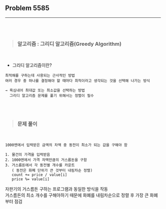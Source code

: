## Problem 5585
---

<br><br>

>### __알고리즘 : 그리디 알고리즘(Greedy Algorithm)__
<br>

- 그리디 알고리즘이란?
~~~
최적해를 구하는데 사용되는 근사적인 방법
여러 경우 중 하나를 결정해야 할 때마다 최적이라고 생각되는 것을 선택해 나가는 방식

→ 욕심내어 최대값 또는 최소값을 선택하는 방법
  그리디 알고리즘 문제를 풀기 위해서는 정렬이 필수
~~~

<br><br>

>### __문제 풀이__

<br>

~~~
1000엔에서 입력받은 금액의 차액 중 동전이 최소가 되는 값을 구해야 함

1. 물건의 가격을 입력받음
2. 1000엔에서 가격 차액만큼의 거스름돈을 구함
3. 거스름돈에서 각 동전별 개수를 카운트
   ( 동전은 화폐 단위가 큰 것부터 내림차순 정렬)
   count += price / value[i]
   price %= value[i]
~~~

자판기의 거스름돈 구하는 프로그램과 동일한 방식을 작동
<br>
거스름돈의 최소 개수를 구해야하기 때문에 화폐를 내림차순으로 정렬 후 가장 큰 화폐부터 점검
